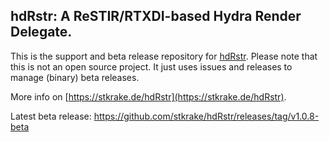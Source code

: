 ## hdRstr: A ReSTIR/RTXDI-based Hydra Render Delegate.

This is the support and beta release repository for [hdRstr](https://stkrake.de/hdRstr). Please note that this is not an open source project.
It just uses issues and releases to manage (binary) beta releases. 

More info on [https://stkrake.de/hdRstr](https://stkrake.de/hdRstr).

Latest beta release: https://github.com/stkrake/hdRstr/releases/tag/v1.0.8-beta

